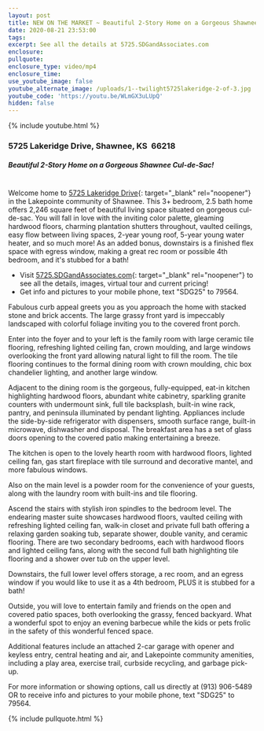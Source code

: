 ```yaml
---
layout: post
title: NEW ON THE MARKET ~ Beautiful 2-Story Home on a Gorgeous Shawnee Cul-de-Sac!
date: 2020-08-21 23:53:00
tags:
excerpt: See all the details at 5725.SDGandAssociates.com
enclosure:
pullquote:
enclosure_type: video/mp4
enclosure_time:
use_youtube_image: false
youtube_alternate_image: /uploads/1--twilight5725lakeridge-2-of-3.jpg
youtube_code: 'https://youtu.be/WLmGX3uLUpQ'
hidden: false
---
```


{% include youtube.html %}

### 5725 Lakeridge Drive, Shawnee, KS&nbsp; 66218

##### Beautiful 2-Story Home on a Gorgeous Shawnee Cul-de-Sac\!

<br>Welcome home to [5725 Lakeridge Drive](http://5725.ihousenet.com/){: target="_blank" rel="noopener"} in the Lakepointe community of Shawnee. This 3+ bedroom, 2.5 bath home offers 2,246 square feet of beautiful living space situated on gorgeous cul-de-sac. You will fall in love with the inviting color palette, gleaming hardwood floors, charming plantation shutters throughout, vaulted ceilings, easy flow between living spaces, 2-year young roof, 5-year young water heater, and so much more\! As an added bonus, downstairs is a finished flex space with egress window, making a great rec room or possible 4th bedroom, and it's stubbed for a bath\!

* Visit [5725\.SDGandAssociates.com](http://5725.ihousenet.com/){: target="_blank" rel="noopener"} to see all the details, images, virtual tour and current pricing\!
* Get info and pictures to your mobile phone, text "SDG25" to 79564.

Fabulous curb appeal greets you as you approach the home with stacked stone and brick accents. The large grassy front yard is impeccably landscaped with colorful foliage inviting you to the covered front porch.

Enter into the foyer and to your left is the family room with large ceramic tile flooring, refreshing lighted ceiling fan, crown moulding, and large windows overlooking the front yard allowing natural light to fill the room. The tile flooring continues to the formal dining room with crown moulding, chic box chandelier lighting, and another large window.

Adjacent to the dining room is the gorgeous, fully-equipped, eat-in kitchen highlighting hardwood floors, abundant white cabinetry, sparkling granite counters with undermount sink, full tile backsplash, built-in wine rack, pantry, and peninsula illuminated by pendant lighting. Appliances include the side-by-side refrigerator with dispensers, smooth surface range, built-in microwave, dishwasher and disposal. The breakfast area has a set of glass doors opening to the covered patio making entertaining a breeze.

The kitchen is open to the lovely hearth room with hardwood floors, lighted ceiling fan, gas start fireplace with tile surround and decorative mantel, and more fabulous windows.

Also on the main level is a powder room for the convenience of your guests, along with the laundry room with built-ins and tile flooring.

Ascend the stairs with stylish iron spindles to the bedroom level. The endearing master suite showcases hardwood floors, vaulted ceiling with refreshing lighted ceiling fan, walk-in closet and private full bath offering a relaxing garden soaking tub, separate shower, double vanity, and ceramic flooring. There are two secondary bedrooms, each with hardwood floors and lighted ceiling fans, along with the second full bath highlighting tile flooring and a shower over tub on the upper level.

Downstairs, the full lower level offers storage, a rec room, and an egress window if you would like to use it as a 4th bedroom, PLUS it is stubbed for a bath\!

Outside, you will love to entertain family and friends on the open and covered patio spaces, both overlooking the grassy, fenced backyard. What a wonderful spot to enjoy an evening barbecue while the kids or pets frolic in the safety of this wonderful fenced space.

Additional features include an attached 2-car garage with opener and keyless entry, central heating and air, and Lakepointe community amenities, including a play area, exercise trail, curbside recycling, and garbage pick-up.

For more information or showing options, call us directly at (913) 906-5489 OR to receive info and pictures to your mobile phone, text "SDG25" to 79564.

{% include pullquote.html %}